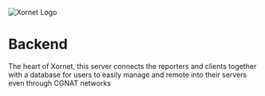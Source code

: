 ![Xornet Logo](https://cdn.discordapp.com/attachments/851974319370010655/854669456793534494/unknown.png)

# Backend
The heart of Xornet, this server connects the reporters and clients together with a database for users to easily manage and remote into their servers even through CGNAT networks

